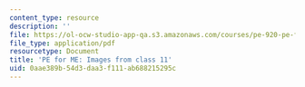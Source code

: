 ```yaml
---
content_type: resource
description: ''
file: https://ol-ocw-studio-app-qa.s3.amazonaws.com/courses/pe-920-pe-for-me-spring-2005/0aae389b54d3daa3f111ab688215295c_MITPE_920S05_11.pdf
file_type: application/pdf
resourcetype: Document
title: 'PE for ME: Images from class 11'
uid: 0aae389b-54d3-daa3-f111-ab688215295c
---
```

